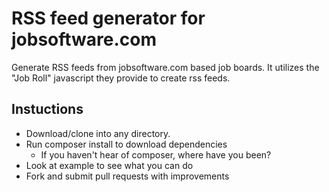 RSS feed generator for jobsoftware.com
======================================

Generate RSS feeds from jobsoftware.com based job boards. It utilizes the "Job Roll" javascript they provide to create rss feeds.

Instuctions
-------
- Download/clone into any directory.
- Run composer install to download dependencies
	- If you haven't hear of composer, where have you been?
- Look at example to see what you can do
- Fork and submit pull requests with improvements